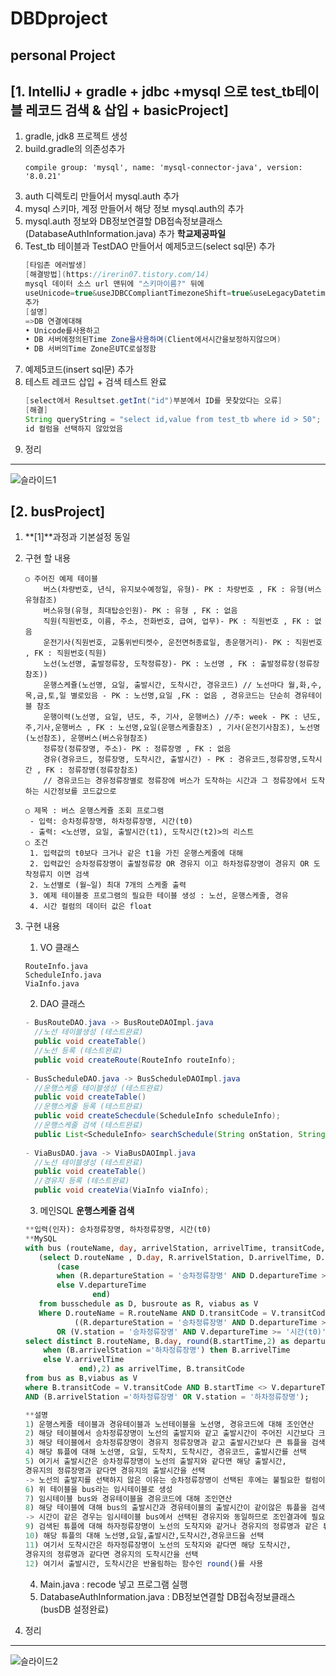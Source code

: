 # DBDproject
personal Project
---
[1. IntelliJ + gradle + jdbc +mysql 으로 test_tb테이블 레코드 검색 & 삽입 + **basicProject**]
---
1. gradle, jdk8 프로젝트 생성
2. build.gradle의 의존성추가
	```
	compile group: 'mysql', name: 'mysql-connector-java', version: '8.0.21'
	```
3. auth 디렉토리 만들어서 mysql.auth 추가
4. mysql 스키마, 계정 만들어서 해당 정보 mysql.auth의 추가
5. mysql.auth 정보와 DB정보연결할 DB접속정보클래스(DatabaseAuthInformation.java) 추가 **학교제공파일** 	
6. Test_tb 테이블과 TestDAO 만들어서 예제5코드(select sql문) 추가
	```java
	[타임존 에러발생]
	[해결방법](https://irerin07.tistory.com/14)
	mysql 데이터 소스 url 맨뒤에 "스키마이름?" 뒤에
	useUnicode=true&useJDBCCompliantTimezoneShift=true&useLegacyDatetimeCode=false&serverTimezone=UTC
	추가
	[설명]
	=>DB 연결에대해
	• Unicode를사용하고
	• DB 서버에정의된Time Zone을사용하며(Client에서시간을보정하지않으며)
	• DB 서버의Time Zone은UTC로설정함
	```
7. 예제5코드(insert sql문) 추가
8. 테스트 레코드 삽입 + 검색 테스트 완료
	```java
	[select에서 Resultset.getInt("id")부분에서 ID를 못찾았다는 오류]
	[해결]
	String queryString = "select id,value from test_tb where id > 50"; 에서
	id 컬럼을 선택하지 않았었음
	```
9. 정리
---
![슬라이드1](https://user-images.githubusercontent.com/60174144/96840160-0dd1ef00-1485-11eb-8b96-6f8816fbff67.PNG)

[2. busProject]
---
1. **[1]**과정과 기본설정 동일
2. 구현 할 내용 
	```
	○ 주어진 예제 테이블
		버스(차량번호, 년식, 유지보수예정일, 유형)- PK : 차량번호 , FK : 유형(버스유형참조)
		버스유형(유형, 최대탑승인원)- PK : 유형 , FK : 없음
		직원(직원번호, 이름, 주소, 전화번호, 급여, 업무)- PK : 직원번호 , FK : 없음
		운전기사(직원번호, 교통위반티켓수, 운전면허종료일, 총운행거리)- PK : 직원번호 , FK : 직원번호(직원)
		노선(노선명, 출발정류장, 도착정류장)- PK : 노선명 , FK : 출발정류장(정류장 참조))
		운행스케쥴(노선명, 요일, 출발시간, 도착시간, 경유코드) // 노선마다 월,화,수,목,금,토,일 별로있음 - PK : 노선명,요일 ,FK : 없음 , 경유코드는 단순히 경유테이블 참조
		운행이력(노선명, 요일, 년도, 주, 기사, 운행버스) //주: week - PK : 년도,주,기사,운행버스 , FK : 노선명,요일(운행스케줄참조) , 기사(운전기사참조), 노선명(노선참조), 운행버스(버스유형참조)
		정류장(정류장명, 주소)- PK : 정류장명 , FK : 없음
		경유(경유코드, 정류장명, 도착시간, 출발시간) - PK : 경유코드,정류장명,도착시간 , FK : 정류장명(정류장참조)
		// 경유코드는 경유정류장별로 정류장에 버스가 도착하는 시간과 그 정류장에서 도착하는 시간정보를 코드값으로

	○ 제목 : 버스 운행스케쥴 조회 프로그램
	 - 입력: 승차정류장명, 하차정류장명, 시간(t0)
	 - 출력: <노선명, 요일, 출발시간(t1), 도착시간(t2)>의 리스트
	○ 조건
 	 1. 입력값의 t0보다 크거나 같은 t1을 가진 운행스케줄에 대해 
	 2. 입력값인 승차정류장명이 출발정류장 OR 경유지 이고 하차정류장명이 경유지 OR 도착정류지 이면 검색 
	 2. 노선별로 (월~일) 최대 7개의 스케줄 출력
	 3. 예제 테이블중 프로그램의 필요한 테이블 생성 : 노선, 운행스케줄, 경유
	 4. 시간 컬럼의 데이터 값은 float
	```
3. 구현 내용 
	1. VO 클래스
	```
	RouteInfo.java
	ScheduleInfo.java
	ViaInfo.java
	```
	2. DAO 클래스
	```java
	- BusRouteDAO.java -> BusRouteDAOImpl.java 
	  //노선 테이블생성 (테스트완료)
	  public void createTable()
	  //노선 등록 (테스트완료)
   	  public void createRoute(RouteInfo routeInfo);
	  
	- BusScheduleDAO.java -> BusScheduleDAOImpl.java
	  //운행스케줄 테이블생성 (테스트완료)
	  public void createTable()
	  //운행스케줄 등록 (테스트완료)
	  public void createSchecdule(ScheduleInfo scheduleInfo);
	  //운행스케줄 검색 (테스트완료)
	  public List<ScheduleInfo> searchSchedule(String onStation, String offStation, float time);
	  
	- ViaBusDAO.java -> ViaBusDAOImpl.java
	  //노선 테이블생성 (테스트완료)
	  public void createTable()
	  //경유지 등록 (테스트완료)
	  public void createVia(ViaInfo viaInfo);
	```
	3. 메인SQL **운행스케줄 검색**
	```SQL
	**입력(인자): 승차정류장명, 하차정류장명, 시간(t0)
	**MySQL
	with bus (routeName, day, arrivelStation, arrivelTime, transitCode, startTime ) as 
	   (select D.routeName , D.day, R.arrivelStation, D.arrivelTime, D.transitCode, 
		   (case 
		   when (R.departureStation = '승차정류장명' AND D.departureTime >= '시간(t0)') then D.departureTime
		   else V.departureTime
          		   end)
	   from busschedule as D, busroute as R, viabus as V 
	   Where D.routeName = R.routeName AND D.transitCode = V.transitCode AND
        	   ((R.departureStation = '승차정류장명' AND D.departureTime >= '시간(t0)') 
       	   OR (V.station = '승차정류장명' AND V.departureTime >= '시간(t0)'))) 
	select distinct B.routeName, B.day, round(B.startTime,2) as departureTime, round((case 
		when (B.arrivelStation ='하차정류장명') then B.arrivelTime
		else V.arrivelTime
        		end),2) as arrivelTime, B.transitCode
	from bus as B,viabus as V
	where B.transitCode = V.transitCode AND B.startTime <> V.departureTime
	AND (B.arrivelStation ='하차정류장명' OR V.station = '하차정류장명');
	
	**설명
	1) 운행스케줄 테이블과 경유테이블과 노선테이블을 노선명, 경유코드에 대해 조인연산
	2) 해당 테이블에서 승차정류장명이 노선의 출발지와 같고 출발시간이 주어진 시간보다 크거나
	3) 해당 테이블에서 승차정류장명이 경유지 정류장명과 같고 출발시간보다 큰 튜플을 검색
	4) 해당 튜플에 대해 노선명, 요일, 도착치, 도착시간, 경유코드, 출발시간를 선택
	5) 여기서 출발시간은 승차정류장명이 노선의 출발지와 같다면 해당 출발시간, 
	경유지의 정류장명과 같다면 경유지의 출발시간을 선택
	-> 노선의 출발지를 선택하지 않은 이유는 승차정류장명이 선택된 후에는 불필요한 컬럼이기 때문
	6) 위 테이블을 bus라는 임시테이블로 생성
	7) 임시테이블 bus와 경유테이블을 경유코드에 대해 조인연산
	8) 해당 테이블에 대해 bus의 출발시간과 경유테이블의 출발시간이 같이않은 튜플을 검색,
	-> 시간이 같은 경우는 임시테이블 bus에서 선택된 경유지와 동일하므로 조인결과에 필요없는 튜플이다.
	9) 검색된 튜플에 대해 하자정류장명이 노선의 도착지와 같거나 경유지의 정류명과 같은 튜플 선택
	10) 해당 튜플의 대해 노선명,요일,출발시간,도착시간,경유코드을 선택
	11) 여기서 도착시간은 하자정류장명이 노선의 도착지와 같다면 해당 도착시간, 
	경유지의 정류명과 같다면 경유지의 도착시간을 선택
	12) 여기서 출발시간, 도착시간은 반올림하는 함수인 round()를 사용
	```
	4. Main.java : recode 넣고 프로그램 실행
	5. DatabaseAuthInformation.java : DB정보연결할 DB접속정보클래스 (busDB 설정완료)

4. 정리
---
![슬라이드2](https://user-images.githubusercontent.com/60174144/96840206-1e826500-1485-11eb-976c-2adf5daba3f9.PNG)
